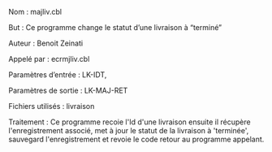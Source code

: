 Nom : majliv.cbl

But : Ce programme change le statut d’une livraison à “terminé”              

Auteur : Benoit Zeinati

Appelé par : ecrmjliv.cbl

Paramètres d’entrée :  LK-IDT, 

Paramètres de sortie :  LK-MAJ-RET

Fichiers utilisés : livraison

Traitement : Ce programme recoie l'Id d'une livraison ensuite il récupère l'enregistrement associé, met à jour le statut de la livraison à 'terminée',  sauvegard l'enregistrement et revoie le code retour au programme appelant.

